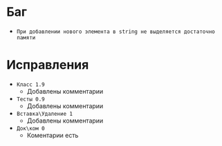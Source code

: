 # Баг
 - `При добавлении нового элемента в string не выделяется достаточно памяти`

# Исправления
 - `Класс 1.9`
   - Добавлены комментарии
 - `Тесты 0.9`
   - Добавлены комментарии
 - `Вставка\Удаление 1`
   - Добавлены комментарии
 - `Док\ком 0`
   - Коментарии есть
